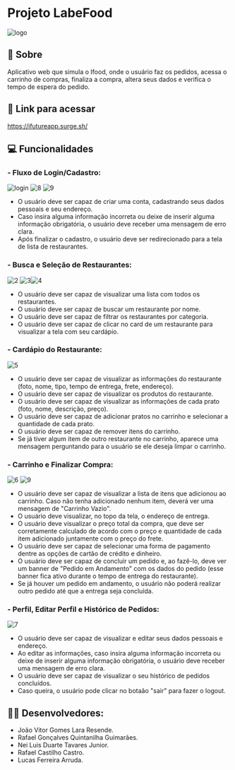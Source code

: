 # Projeto LabeFood

![logo](https://user-images.githubusercontent.com/102267210/193479015-a2804e1c-c166-46fb-a65f-4e9099454881.svg)

## 📄 Sobre

Aplicativo web que simula o Ifood, onde o usuário faz os pedidos, acessa o carrinho de compras, finaliza a compra, altera seus dados e verifica o tempo de espera do pedido.

## 🔗 Link para acessar

https://ifutureapp.surge.sh/

## 💻 Funcionalidades

### - Fluxo de Login/Cadastro:

![login](https://user-images.githubusercontent.com/102267210/193480285-83e48e82-ea9e-4c4f-9195-a437f6e36145.PNG) ![8](https://user-images.githubusercontent.com/102267210/193480659-3a6eaed9-a44f-4e5d-83ba-0088439d6180.PNG) ![9](https://user-images.githubusercontent.com/102267210/193480700-a19ce795-46c2-42d3-9307-842cef3b36b5.PNG)

- O usuário deve ser capaz de criar uma conta, cadastrando seus dados pessoais e seu endereço.
- Caso insira alguma informação incorreta ou deixe de inserir alguma informação obrigatória, o usuário deve receber uma mensagem de erro clara.
- Após finalizar o cadastro, o usuário deve ser redirecionado para a tela de lista de restaurantes.

### - Busca e Seleção de Restaurantes:

![2](https://user-images.githubusercontent.com/102267210/193480360-075ca645-7435-4895-b534-431ee6c0465b.PNG) ![3](https://user-images.githubusercontent.com/102267210/193480362-c611a494-9d3b-4cf6-9f69-92b4fed74640.PNG)![4](https://user-images.githubusercontent.com/102267210/193480396-0d3f7494-eee7-4781-9c9d-cfe2f363c7fe.PNG)

- O usuário deve ser capaz de visualizar uma lista com todos os restaurantes.
- O usuário deve ser capaz de buscar um restaurante por nome.
- O usuário deve ser capaz de filtrar os restaurantes por categoria.
- O usuário deve ser capaz de clicar no card de um restaurante para visualizar a tela com seu cardápio.

### - Cardápio do Restaurante:

![5](https://user-images.githubusercontent.com/102267210/193480453-99a55cb9-8a5a-4e21-b79e-c9f9785398d3.PNG)

- O usuário deve ser capaz de visualizar as informações do restaurante (foto, nome, tipo, tempo de entrega, frete, endereço).
- O usuário deve ser capaz de visualizar os produtos do restaurante.
- O usuário deve ser capaz de visualizar as informações de cada prato (foto, nome, descrição, preço).
- O usuário deve ser capaz de adicionar pratos no carrinho e selecionar a quantidade de cada prato.
- O usuário deve ser capaz de remover itens do carrinho.
- Se já tiver algum item de outro restaurante no carrinho, aparece uma mensagem perguntando para o usuário se ele deseja limpar o carrinho.

### - Carrinho e Finalizar Compra:

![6](https://user-images.githubusercontent.com/102267210/193480540-41f5bed9-5144-496b-9a2b-6cebc272dbe2.PNG) ![9](https://user-images.githubusercontent.com/102267210/193482293-5f0f2fda-7052-4b56-a282-3f2d0beb2bd3.PNG)

- O usuário deve ser capaz de visualizar a lista de itens que adicionou ao carrinho. Caso não tenha adicionado nenhum item, deverá ver uma mensagem de "Carrinho Vazio".
- O usuário deve visualizar, no topo da tela, o endereço de entrega.
- O usuário deve visualizar o preço total da compra, que deve ser corretamente calculado de acordo com o preço e quantidade de cada item adicionado juntamente com o preço do frete.
- O usuário deve ser capaz de selecionar uma forma de pagamento dentre as opções de cartão de crédito e dinheiro.
- O usuário deve ser capaz de concluir um pedido e, ao fazê-lo, deve ver um banner de "Pedido em Andamento" com os dados do pedido (esse banner fica ativo durante o tempo de entrega do restaurante).
- Se já houver um pedido em andamento, o usuário não poderá realizar outro pedido até que a entrega seja concluída.

### - Perfil, Editar Perfil e Histórico de Pedidos:

![7](https://user-images.githubusercontent.com/102267210/193480569-2de91f2b-9d81-446a-976d-e4ccd85f2058.PNG)

- O usuário deve ser capaz de visualizar e editar seus dados pessoais e endereço.
- Ao editar as informações, caso insira alguma informação incorreta ou deixe de inserir alguma informação obrigatória, o usuário deve receber uma mensagem de erro clara.
- O usuário deve ser capaz de visualizar o seu histórico de pedidos concluídos.
- Caso queira, o usuário pode clicar no botaão "sair" para fazer o logout.

## 👩‍💻 Desenvolvedores:

- João Vitor Gomes Lara Resende.
- Rafael Gonçalves Quintanilha Guimarães.
- Nei Luis Duarte Tavares Junior.
- Rafael Castilho Castro.
- Lucas Ferreira Arruda.

